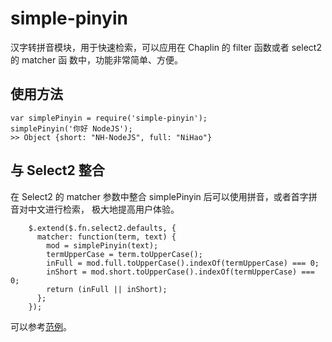 simple-pinyin
=============

汉字转拼音模块，用于快速检索，可以应用在 Chaplin 的 filter 函数或者 select2 的 matcher 函
数中，功能非常简单、方便。

使用方法
-------

```
var simplePinyin = require('simple-pinyin');
simplePinyin('你好 NodeJS');
>> Object {short: "NH-NodeJS", full: "NiHao"}
```

与 Select2 整合
--------------
在 Select2 的 matcher 参数中整合 simplePinyin 后可以使用拼音，或者首字拼音对中文进行检索，
极大地提高用户体验。


```
    $.extend($.fn.select2.defaults, {
      matcher: function(term, text) {
        mod = simplePinyin(text);
        termUpperCase = term.toUpperCase();
        inFull = mod.full.toUpperCase().indexOf(termUpperCase) === 0;
        inShort = mod.short.toUpperCase().indexOf(termUpperCase) === 0;
        return (inFull || inShort);
      };
    });
```

可以参考[范例](http://xuqingkuang.github.io/simple-pinyin/)。
